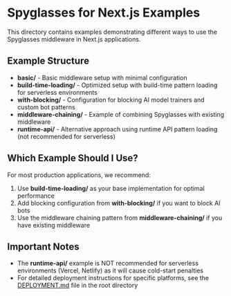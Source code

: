 # Spyglasses for Next.js Examples

This directory contains examples demonstrating different ways to use the Spyglasses middleware in Next.js applications.

## Example Structure

- **basic/** - Basic middleware setup with minimal configuration
- **build-time-loading/** - Optimized setup with build-time pattern loading for serverless environments
- **with-blocking/** - Configuration for blocking AI model trainers and custom bot patterns
- **middleware-chaining/** - Example of combining Spyglasses with existing middleware
- **runtime-api/** - Alternative approach using runtime API pattern loading (not recommended for serverless)

## Which Example Should I Use?

For most production applications, we recommend:

1. Use **build-time-loading/** as your base implementation for optimal performance
2. Add blocking configuration from **with-blocking/** if you want to block AI bots
3. Use the middleware chaining pattern from **middleware-chaining/** if you have existing middleware

## Important Notes

- The **runtime-api/** example is NOT recommended for serverless environments (Vercel, Netlify) as it will cause cold-start penalties
- For detailed deployment instructions for specific platforms, see the [DEPLOYMENT.md](../DEPLOYMENT.md) file in the root directory 